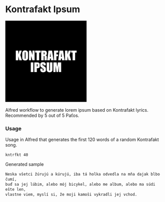 # Kontrafakt Ipsum

![Ide Paťo](./icon.png)

Alfred workflow to generate lorem ipsum based on Kontrafakt lyrics. Recommended by 5 out of 5 Paťos.

### Usage
Usage in Alfred that generates the first 120 words of a random Kontrafakt song.
```
kntrfkt 40
```
Generated sample
```
Neska všetci žúrujú a kúrujú, iba tá holka odvedla na mňa dajak blbo čumí, 
buď sa jej lúbim, alebo mój bicykel, alebo me album, alebo ma súdi ešte len, 
vlastne viem, myslí si, že moji kamoši vykradli jej vchod.
```
